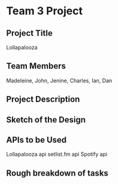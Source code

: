 # Team 3 Project

## Project Title
Lollapalooza 

## Team Members
Madeleine, John, Jenine, Charles, Ian, Dan

## Project Description

## Sketch of the Design

## APIs to be Used
Lollapalooza api
setlist.fm api
Spotify api

## Rough breakdown of tasks

